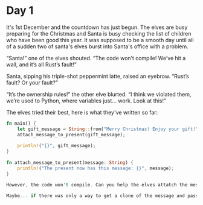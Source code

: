 # Day 1

It's 1st December and the countdown has just begun. The elves are busy preparing for the Christmas and Santa is busy checking the list of children who have been good this year. It was supposed to be a smooth day until all of a sudden two of santa's elves burst into Santa's office with a problem.

“Santa!” one of the elves shouted. “The code won’t compile! We’ve hit a wall, and it’s all Rust’s fault!”

Santa, sipping his triple-shot peppermint latte, raised an eyebrow. “Rust’s fault? Or your fault?”

“It’s the ownership rules!” the other elve blurted. “I think we violated them, we’re used to Python, where variables just... work. Look at this!”

The elves tried their best, here is what they've written so far:

```rust
fn main() {
    let gift_message = String::from("Merry Christmas! Enjoy your gift!");
    attach_message_to_present(gift_message);
 
    println!("{}", gift_message);
}
 
fn attach_message_to_present(message: String) {
    println!("The present now has this message: {}", message);
}

However, the code won't compile. Can you help the elves attatch the message to the present and print the message too?

Maybe... if there was only a way to get a clone of the message and pass it to the function. 🤔


